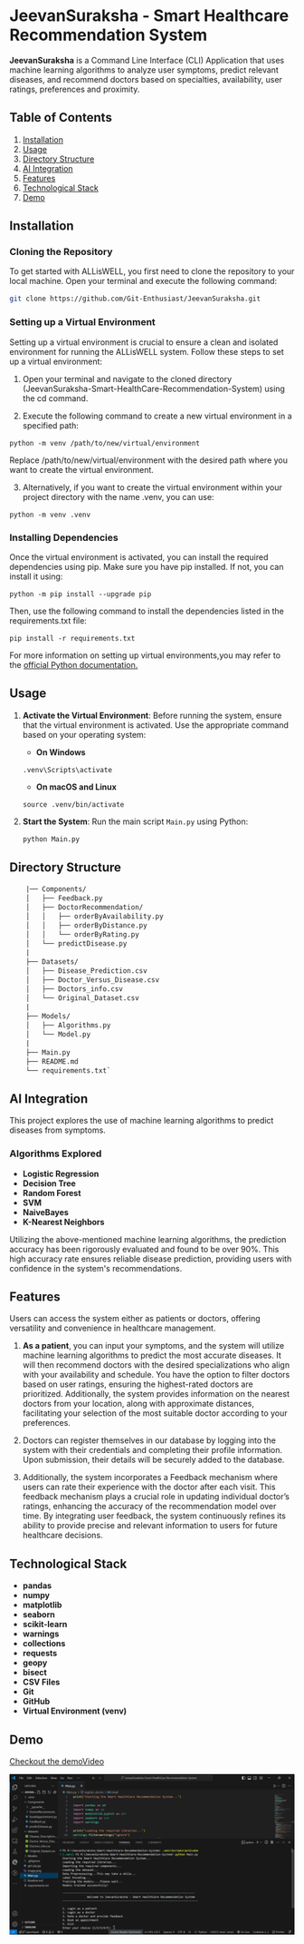 # JeevanSuraksha - Smart Healthcare Recommendation System

**JeevanSuraksha** is a Command Line Interface (CLI) Application that uses machine learning algorithms to analyze user symptoms, predict relevant diseases, and recommend doctors based on specialties, availability, user ratings, preferences and proximity.

## Table of Contents
1. [Installation](#installation)
2. [Usage](#usage)
3. [Directory Structure](#directory-structure)
4. [AI Integration](#ai-integration)
5. [Features](#features)
7. [Technological Stack](#technological-stack)
8. [Demo](#demo)

## Installation

### Cloning the Repository

To get started with ALLisWELL, you first need to clone the repository to your local machine. Open your terminal and execute the following command:

```bash
git clone https://github.com/Git-Enthusiast/JeevanSuraksha.git
```

### Setting up a Virtual Environment
Setting up a virtual environment is crucial to ensure a clean and isolated environment for running the ALLisWELL system. Follow these steps to set up a virtual environment:

1. Open your terminal and navigate to the cloned directory (JeevanSuraksha-Smart-HealthCare-Recommendation-System) using the cd command.

2. Execute the following command to create a new virtual environment in a specified path:
```
python -m venv /path/to/new/virtual/environment
```
Replace /path/to/new/virtual/environment with the desired path where you want to create the virtual environment.

3. Alternatively, if you want to create the virtual environment within your project directory with the name .venv, you can use:
```
python -m venv .venv
```


### Installing Dependencies
Once the virtual environment is activated, you can install the required dependencies using pip. Make sure you have pip installed. If not, you can install it using:
```
python -m pip install --upgrade pip
```
Then, use the following command to install the dependencies listed in the requirements.txt file:

```
pip install -r requirements.txt
```
For more information on setting up virtual environments,you may refer to the [official Python documentation.](https://docs.python.org/3/library/venv.html)

## Usage
1. **Activate the Virtual Environment**: Before running the system, ensure that the virtual environment is activated. Use the appropriate command based on your operating system:

    - **On Windows**
    ```
    .venv\Scripts\activate
    ```
    - **On macOS and Linux**
    ```
    source .venv/bin/activate
    ```
2. **Start the System**: Run the main script `Main.py` using Python:

   ```bash
   python Main.py
   ```
## Directory Structure
```
    |── Components/
    │   ├── Feedback.py
    │   ├── DoctorRecommendation/
    │   │   ├── orderByAvailability.py
    │   │   ├── orderByDistance.py
    │   │   └── orderByRating.py
    │   └── predictDisease.py
    |
    ├── Datasets/
    │   ├── Disease_Prediction.csv
    │   ├── Doctor_Versus_Disease.csv
    │   ├── Doctors_info.csv
    │   └── Original_Dataset.csv
    |
    ├── Models/
    │   ├── Algorithms.py
    │   └── Model.py
    |
    ├── Main.py
    ├── README.md
    └── requirements.txt`

```

## AI Integration 

This project explores the use of machine learning algorithms to predict diseases from symptoms.

### Algorithms Explored
- **Logistic Regression**
- **Decision Tree**
- **Random Forest**
- **SVM**
- **NaiveBayes**
- **K-Nearest Neighbors**

Utilizing the above-mentioned machine learning algorithms, the prediction accuracy has been rigorously evaluated and found to be over 90%. This high accuracy rate ensures reliable disease prediction, providing users with confidence in the system's recommendations. 

## Features
Users can access the system either as patients or doctors, offering versatility and convenience in healthcare management.

1.  **As a patient**, you can input your symptoms, and the system will utilize machine learning algorithms to predict the most accurate diseases. It will then recommend doctors with the desired specializations who align with your availability and schedule. You have the option to filter doctors based on user ratings, ensuring the highest-rated doctors are prioritized. Additionally, the system provides information on the nearest doctors from your location, along with approximate distances, facilitating your selection of the most suitable doctor according to your preferences.

2. Doctors can register themselves in our database by logging into the system with their credentials and completing their profile information. Upon submission, their details will be securely added to the database.

3. Additionally, the system incorporates a Feedback mechanism where users can rate their experience with the doctor after each visit. This feedback mechanism plays a crucial role in updating individual doctor’s ratings, enhancing the accuracy of the recommendation model over time. By integrating user feedback, the system continuously refines its ability to provide precise and relevant information to users for future healthcare decisions.



## Technological Stack 
- **pandas**
- **numpy**
- **matplotlib**
- **seaborn**
- **scikit-learn**
- **warnings**
- **collections**
- **requests**
- **geopy**
- **bisect**
- **CSV Files**
- **Git**
- **GitHub**
- **Virtual Environment (venv)**


## Demo

[Checkout the demoVideo](https://drive.google.com/drive/folders/1EfainHTTZEnca8L_8gDYb4rS4mkRCP-h?usp=drive_link)


![alt text](image.png)